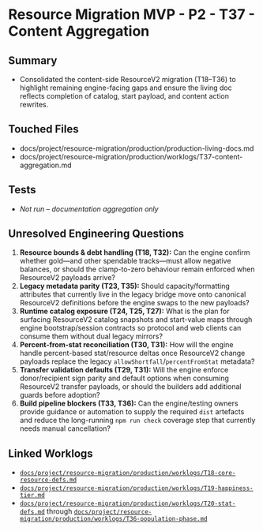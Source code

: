 # Resource Migration MVP - P2 - T37 - Content Aggregation

## Summary

- Consolidated the content-side ResourceV2 migration (T18–T36) to highlight remaining engine-facing gaps and ensure the living doc reflects completion of catalog, start payload, and content action rewrites.

## Touched Files

- docs/project/resource-migration/production/production-living-docs.md
- docs/project/resource-migration/production/worklogs/T37-content-aggregation.md

## Tests

- _Not run – documentation aggregation only_

## Unresolved Engineering Questions

1. **Resource bounds & debt handling (T18, T32):** Can the engine confirm whether gold—and other spendable tracks—must allow negative balances, or should the clamp-to-zero behaviour remain enforced when ResourceV2 payloads arrive?
2. **Legacy metadata parity (T23, T35):** Should capacity/formatting attributes that currently live in the legacy bridge move onto canonical ResourceV2 definitions before the engine swaps to the new payloads?
3. **Runtime catalog exposure (T24, T25, T27):** What is the plan for surfacing ResourceV2 catalog snapshots and start-value maps through engine bootstrap/session contracts so protocol and web clients can consume them without dual legacy mirrors?
4. **Percent-from-stat reconciliation (T30, T31):** How will the engine handle percent-based stat/resource deltas once ResourceV2 change payloads replace the legacy `allowShortfall`/`percentFromStat` metadata?
5. **Transfer validation defaults (T29, T31):** Will the engine enforce donor/recipient sign parity and default options when consuming ResourceV2 transfer payloads, or should the builders add additional guards before adoption?
6. **Build pipeline blockers (T33, T36):** Can the engine/testing owners provide guidance or automation to supply the required `dist` artefacts and reduce the long-running `npm run check` coverage step that currently needs manual cancellation?

## Linked Worklogs

- [`docs/project/resource-migration/production/worklogs/T18-core-resource-defs.md`](./T18-core-resource-defs.md)
- [`docs/project/resource-migration/production/worklogs/T19-happiness-tier.md`](./T19-happiness-tier.md)
- [`docs/project/resource-migration/production/worklogs/T20-stat-defs.md`](./T20-stat-defs.md) through [`docs/project/resource-migration/production/worklogs/T36-population-phase.md`](./T36-population-phase.md)
